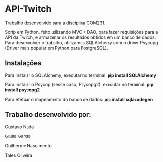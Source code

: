# API-Twitch

Trabalho desenvolvido para a disciplina COM231.

Scrip em Python, feito utilizando MVC + DAO, para fazer requisições para a API da Twitch, e armazenar os resultados obtidos em um banco de dados.
Para desenvolver o trabalho, utilizamos SQLAlchemy com o driver Psycopg (Driver mais popular em Python para PostgreSQL).

       
## Instalações
Para instalar o SQLAlchemy, executar no terminal: **pip install SQLAlchemy**

Para instalar o Psycop (nesse caso, Psycopg2), executar no terminal: **pip install psycopg2**

Para efetuar o mapeamento do banco de dados: **pip install sqlacodegen**

     
## Trabalho desenvolvido por:

  Gustavo Noda
  
  Giulia Garcia
  
  Guilherme Nascimento
  
  Tales Oliveira
